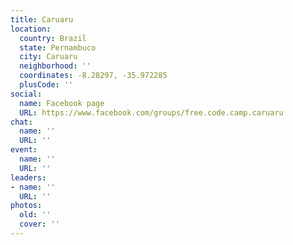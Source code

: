 ```yaml
---
title: Caruaru
location:
  country: Brazil
  state: Pernambuco
  city: Caruaru
  neighborhood: ''
  coordinates: -8.28297, -35.972285
  plusCode: ''
social:
  name: Facebook page
  URL: https://www.facebook.com/groups/free.code.camp.caruaru
chat:
  name: ''
  URL: ''
event:
  name: ''
  URL: ''
leaders:
- name: ''
  URL: ''
photos:
  old: ''
  cover: ''
---
```

